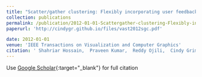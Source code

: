 ```yaml
---
title: "Scatter/gather clustering: Flexibly incorporating user feedback to steer clustering results"
collection: publications
permalink: /publication/2012-01-01-Scattergather-clustering-Flexibly-incorporating-user-feedback-to-steer-clustering-results
paperurl: 'http://cindygr.github.io/files/vast2012sgc.pdf'

date: 2012-01-01
venue: 'IEEE Transactions on Visualization and Computer Graphics'
citation: ' Shahriar Hossain,  Praveen Kumar,  Reddy Ojili,  Cindy Grimm,  Rolf Mueller,  Layne Watson,  Naren Ramakrishnan, &quot;Scatter/gather clustering: Flexibly incorporating user feedback to steer clustering results.&quot; IEEE Transactions on Visualization and Computer Graphics, 2012.'
---
```

Use [Google Scholar](https://scholar.google.com/scholar?q=Scatter/gather+clustering:+Flexibly+incorporating+user+feedback+to+steer+clustering+results){:target="_blank"} for full citation
